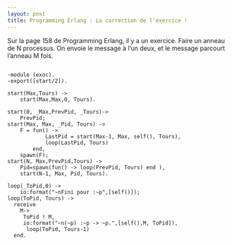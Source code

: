 ```yaml
---
layout: post
title: Programming Erlang : La correction de l'exercice !
---
```

<p>Sur la page 158 de Programming Erlang, il y a un exercice.
Faire un anneau de N processus. On envoie le message &agrave; l&#8217;un deux, et le message parcourt l&#8217;anneau M fois.</p>

<pre>
<code class="ruby">
-module (exoc).
-export([start/2]).

start(Max,Tours) -&gt;
    start(Max,Max,0, Tours).

start(0, _Max,PrevPid, _Tours)-&gt;
    PrevPid;
start(Max, Max, _Pid, Tours) -&gt;
    F = fun() -&gt;
            LastPid = start(Max-1, Max, self(), Tours),
            loop(LastPid, Tours)
        end,
    spawn(F);
start(N, Max,PrevPid,Tours) -&gt;
    Pid=spawn(fun() -&gt; loop(PrevPid, Tours) end ),
    start(N-1, Max, Pid, Tours).

loop(_ToPid,0) -&gt;
    io:format("~nFini pour :~p",[self()]);
loop(ToPid, Tours) -&gt;
  receive
    M-&gt;
     ToPid ! M,
     io:format("~n(~p) :~p -&gt; ~p.",[self(),M, ToPid]),
      loop(ToPid, Tours-1)
  end.
</code>
</pre>      
